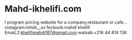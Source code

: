 # Mahd-ikhelifi.com
I program pricing website for a company,restaurant or cafe...
instagram:mhdii__xx
fecbook:mahdi khelifi
EmaiL2:khelifimahdi187@gmail.com
watsab:+216 44 814 136
